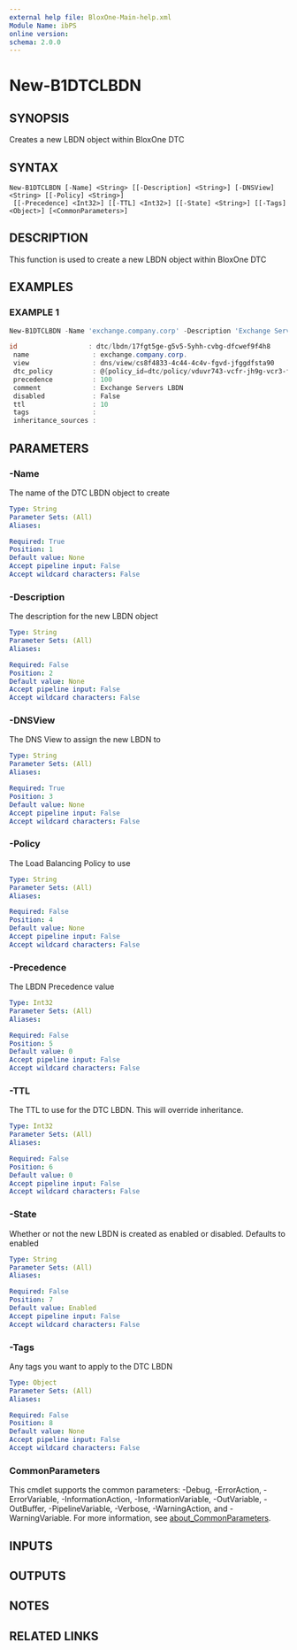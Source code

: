 ```yaml
---
external help file: BloxOne-Main-help.xml
Module Name: ibPS
online version:
schema: 2.0.0
---
```


# New-B1DTCLBDN

## SYNOPSIS
Creates a new LBDN object within BloxOne DTC

## SYNTAX

```
New-B1DTCLBDN [-Name] <String> [[-Description] <String>] [-DNSView] <String> [[-Policy] <String>]
 [[-Precedence] <Int32>] [[-TTL] <Int32>] [[-State] <String>] [[-Tags] <Object>] [<CommonParameters>]
```

## DESCRIPTION
This function is used to create a new LBDN object within BloxOne DTC

## EXAMPLES

### EXAMPLE 1
```powershell
New-B1DTCLBDN -Name 'exchange.company.corp' -Description 'Exchange Servers LBDN' -DNSView 'Corporate' -Policy Exchange-Policy -Precedence 100 -TTL 10

id                  : dtc/lbdn/17fgt5ge-g5v5-5yhh-cvbg-dfcwef9f4h8
 name                : exchange.company.corp.
 view                : dns/view/cs8f4833-4c44-4c4v-fgvd-jfggdfsta90
 dtc_policy          : @{policy_id=dtc/policy/vduvr743-vcfr-jh9g-vcr3-fdbsv7bcd7; name=Exchange-Policy}
 precedence          : 100
 comment             : Exchange Servers LBDN
 disabled            : False
 ttl                 : 10
 tags                : 
 inheritance_sources :
```

## PARAMETERS

### -Name
The name of the DTC LBDN object to create

```yaml
Type: String
Parameter Sets: (All)
Aliases:

Required: True
Position: 1
Default value: None
Accept pipeline input: False
Accept wildcard characters: False
```

### -Description
The description for the new LBDN object

```yaml
Type: String
Parameter Sets: (All)
Aliases:

Required: False
Position: 2
Default value: None
Accept pipeline input: False
Accept wildcard characters: False
```

### -DNSView
The DNS View to assign the new LBDN to

```yaml
Type: String
Parameter Sets: (All)
Aliases:

Required: True
Position: 3
Default value: None
Accept pipeline input: False
Accept wildcard characters: False
```

### -Policy
The Load Balancing Policy to use

```yaml
Type: String
Parameter Sets: (All)
Aliases:

Required: False
Position: 4
Default value: None
Accept pipeline input: False
Accept wildcard characters: False
```

### -Precedence
The LBDN Precedence value

```yaml
Type: Int32
Parameter Sets: (All)
Aliases:

Required: False
Position: 5
Default value: 0
Accept pipeline input: False
Accept wildcard characters: False
```

### -TTL
The TTL to use for the DTC LBDN.
This will override inheritance.

```yaml
Type: Int32
Parameter Sets: (All)
Aliases:

Required: False
Position: 6
Default value: 0
Accept pipeline input: False
Accept wildcard characters: False
```

### -State
Whether or not the new LBDN is created as enabled or disabled.
Defaults to enabled

```yaml
Type: String
Parameter Sets: (All)
Aliases:

Required: False
Position: 7
Default value: Enabled
Accept pipeline input: False
Accept wildcard characters: False
```

### -Tags
Any tags you want to apply to the DTC LBDN

```yaml
Type: Object
Parameter Sets: (All)
Aliases:

Required: False
Position: 8
Default value: None
Accept pipeline input: False
Accept wildcard characters: False
```

### CommonParameters
This cmdlet supports the common parameters: -Debug, -ErrorAction, -ErrorVariable, -InformationAction, -InformationVariable, -OutVariable, -OutBuffer, -PipelineVariable, -Verbose, -WarningAction, and -WarningVariable. For more information, see [about_CommonParameters](http://go.microsoft.com/fwlink/?LinkID=113216).

## INPUTS

## OUTPUTS

## NOTES

## RELATED LINKS
